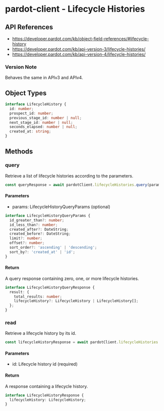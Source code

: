 # pardot-client - Lifecycle Histories

## API References

- https://developer.pardot.com/kb/object-field-references/#lifecycle-history
- https://developer.pardot.com/kb/api-version-3/lifecycle-histories/
- https://developer.pardot.com/kb/api-version-4/lifecycle-histories/

### Version Note

Behaves the same in APIv3 and APIv4.

## Object Types

```typescript
interface LifecycleHistory {
  id: number;
  prospect_id: number;
  previous_stage_id: number | null;
  next_stage_id: number | null;
  seconds_elapsed: number | null;
  created_at: string;
}
```

## Methods

### query

Retrieve a list of lifecycle histories according to the parameters.

```typescript
const queryResponse = await pardotClient.lifecycleHistories.query(params);
```

#### Parameters

- params: LifecycleHistoryQueryParams (optional)

```typescript
interface LifecycleHistoryQueryParams {
  id_greater_than?: number;
  id_less_than?: number;
  created_after?: DateString;
  created_before?: DateString;
  limit?: number;
  offset?: number;
  sort_order?: 'ascending' | 'descending';
  sort_by?: 'created_at' | 'id';
}
```

#### Return

A query response containing zero, one, or more lifecycle histories.

```typescript
interface LifecycleHistoryQueryResponse {
  result: {
    total_results: number;
    lifecycleHistory?: LifecycleHistory | LifecycleHistory[];
  };
}
```

### read

Retrieve a lifecycle history by its id.

```typescript
const lifecycleHistoryResponse = await pardotClient.lifecycleHistories.read(id);
```

#### Parameters

- id: Lifecycle history id (required)

#### Return

A response containing a lifecycle history.

```typescript
interface LifecycleHistoryResponse {
  lifecycleHistory: LifecycleHistory;
}
```
